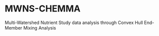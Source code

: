 # MWNS-CHEMMA
Multi-Watershed Nutrient Study data analysis through Convex Hull End-Member Mixing Analysis 
